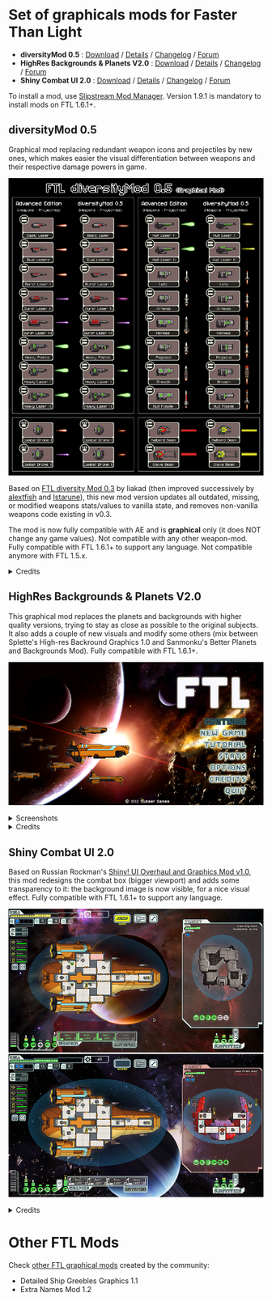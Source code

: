 # Set of graphicals mods for Faster Than Light

- **diversityMod 0.5** : [Download](https://github.com/Ouaz/FTL-diversityMod/raw/master/diversityMod_0.5.ftl) / [Details](https://github.com/Ouaz/FTL-diversityMod#diversitymod-05) / [Changelog](https://github.com/Ouaz/FTL-diversityMod/blob/master/CHANGELOG.md#diversitymod-05) / [Forum](http://www.subsetgames.com/forum/viewtopic.php?f=11&t=29975)
- **HighRes Backgrounds & Planets V2.0** : [Download](https://github.com/Ouaz/FTL-diversityMod/raw/master/other/HighRes_Backgrounds_and_Planets_2.0.ftl) / [Details](https://github.com/Ouaz/FTL-diversityMod#highres-backgrounds--planets-v20) / [Changelog](https://github.com/Ouaz/FTL-diversityMod/blob/master/CHANGELOG.md#highres-backgrounds--planets-v20) / [Forum](https://www.subsetgames.com/forum/viewtopic.php?f=11&t=30003)
- **Shiny Combat UI 2.0** : [Download](https://github.com/Ouaz/FTL-diversityMod/raw/master/other/Shiny_Combat_UI_2.0.ftl) / [Details](https://github.com/Ouaz/FTL-diversityMod#shiny-combat-ui-20) / [Changelog](https://github.com/Ouaz/FTL-diversityMod/blob/master/CHANGELOG.md#shiny-combat-ui-20) / [Forum](https://subsetgames.com/forum/viewtopic.php?f=11&t=25839&start=110#p129783)

To install a mod, use [Slipstream Mod Manager](http://www.subsetgames.com/forum/viewtopic.php?f=12&t=17102).
Version 1.9.1 is mandatory to install mods on FTL 1.6.1+.

## diversityMod 0.5

Graphical mod replacing redundant weapon icons and projectiles by new ones, which makes easier the visual differentiation between weapons and their respective damage powers in game.

![FTL diversityMod](https://raw.githubusercontent.com/Ouaz/FTL-diversityMod/master/FTL-diversityMod.png)

Based on [FTL diversity Mod 0.3](http://www.subsetgames.com/forum/viewtopic.php?f=11&t=3363) by liakad (then improved successively by [alextfish](http://www.subsetgames.com/forum/viewtopic.php?f=11&t=3363&start=20#p21807) and [Istarune](http://www.subsetgames.com/forum/viewtopic.php?f=11&t=3363&start=30#p23888)), this new mod version updates all outdated, missing, or modified weapons stats/values to vanilla state, and removes non-vanilla weapons code existing in v0.3.

The mod is now fully compatible with AE and is **graphical** only (it does NOT change any game values). Not compatible with any other weapon-mod.
Fully compatible with FTL 1.6.1+ to support any language. Not compatible anymore with FTL 1.5.x.

<details>
<summary>Credits</summary>
Thanks to:

- liakad who created the original content of diversityMod.
- alextfish and Istarune who created an almost clean version (graphical mod only)
- herbert who listed partially the remaining errors and vanilla values still modified by the previous mod version.
</details>

## HighRes Backgrounds & Planets V2.0

This graphical mod replaces the planets and backgrounds with higher quality versions, trying to stay as close as possible to the original subjects.
It also adds a couple of new visuals and modify some others (mix between Splette's High-res Backround Graphics 1.0 and Sanmonku's Better Planets and Backgrounds Mod). Fully compatible with FTL 1.6.1+.

![HighRes Backgrounds & Planets](https://raw.githubusercontent.com/Ouaz/FTL-diversityMod/master/other/samples/highres_screen0.jpg)

<details>
<summary>Screenshots</summary>
<img src="https://raw.githubusercontent.com/Ouaz/FTL-diversityMod/master/other/samples/highres_screen1.jpg">
<img src="https://raw.githubusercontent.com/Ouaz/FTL-diversityMod/master/other/samples/highres_screen2.jpg">
<img src="https://raw.githubusercontent.com/Ouaz/FTL-diversityMod/master/other/samples/highres_screen3.jpg">
</details>

<details>
<summary>Credits</summary>
Thanks to:

- Splette, for his High-Res Background Graphics Mod
- Sanmonku, for his Better Planets and Backgrounds Mod
- Sanmonku again, for his awesome space art backgrounds (visit his DevianArt: sanmonku.deviantart.com)
- Scooterbaga for his Pulsar, Gas Planet Rings, and Techmoon replacers
- Russian Rockman's for his buttons from Shiny! UI Overhaul Mod, used in the new title screen
- Unnamed, for his Hell Planet artwork (open-source art at http://opengameart.org/content/16-planet-sprites)
- Nasa, for three nebula backgrounds (from Hubble and Xandra)
</details>

## Shiny Combat UI 2.0

Based on Russian Rockman's [Shiny! UI Overhaul and Graphics Mod v1.0](http://www.subsetgames.com/forum/viewtopic.php?t=25839), this mod redesigns the combat box (bigger viewport) and adds some transparency to it: the background image is now visible, for a nice visual effect.
Fully compatible with FTL 1.6.1+ to support any language.

![Shiny Combat UI 2.0](https://raw.githubusercontent.com/Ouaz/FTL-diversityMod/master/other/samples/shiny_combat1.jpg)
![Shiny Combat UI 2.0](https://raw.githubusercontent.com/Ouaz/FTL-diversityMod/master/other/samples/shiny_combat2.jpg)

<details>
<summary>Credits</summary>
Thanks to:

- Russian Rockman for the transparent and redesigned hex grid asset.
</details>

# Other FTL Mods

Check [other FTL graphical mods](https://github.com/Ouaz/FTL-diversityMod/blob/master/other/OTHER.md) created by the community:

- Detailed Ship Greebles Graphics 1.1
- Extra Names Mod 1.2
